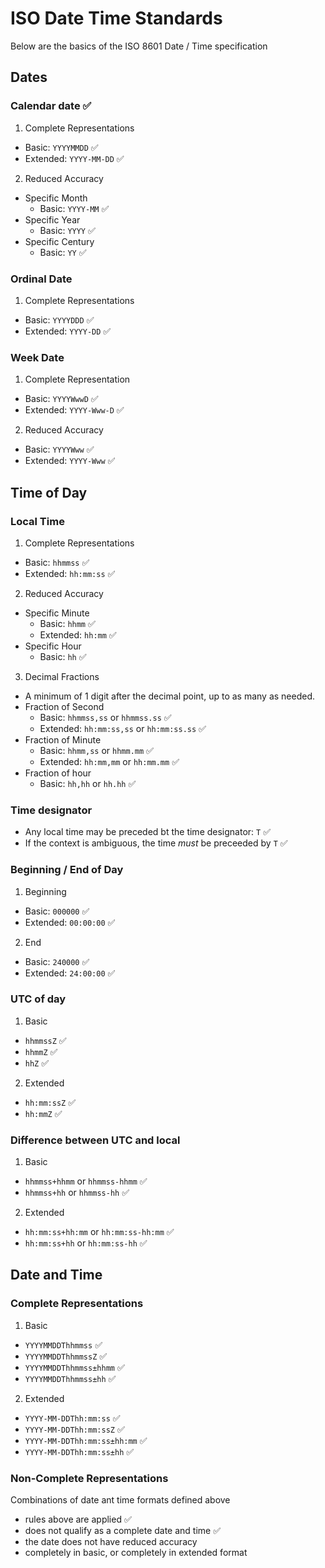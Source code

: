 # ISO Date Time Standards
Below are the basics of the ISO 8601 Date / Time specification

## Dates
### Calendar date ✅
1) Complete Representations
  - Basic: `YYYYMMDD` ✅
  - Extended: `YYYY-MM-DD` ✅
2) Reduced Accuracy
  - Specific Month
    - Basic: `YYYY-MM` ✅
  - Specific Year
    - Basic: `YYYY` ✅
  - Specific Century
    - Basic: `YY` ✅
### Ordinal Date
1) Complete Representations
  - Basic: `YYYYDDD` ✅
  - Extended: `YYYY-DD` ✅
### Week Date
1) Complete Representation
  - Basic: `YYYYWwwD` ✅
  - Extended: `YYYY-Www-D` ✅
2) Reduced Accuracy
  - Basic: `YYYYWww` ✅
  - Extended: `YYYY-Www` ✅

## Time of Day
### Local Time
1) Complete Representations
  - Basic: `hhmmss` ✅
  - Extended: `hh:mm:ss` ✅
2) Reduced Accuracy
  - Specific Minute
    - Basic: `hhmm` ✅
    - Extended: `hh:mm` ✅
  - Specific Hour
    - Basic: `hh` ✅
3) Decimal Fractions
  - A minimum of 1 digit after the decimal point, up to as many as needed.
  - Fraction of Second
    - Basic: `hhmmss,ss` or `hhmmss.ss` ✅
    - Extended: `hh:mm:ss,ss` or `hh:mm:ss.ss` ✅
  - Fraction of Minute
    - Basic: `hhmm,ss` or `hhmm.mm` ✅
    - Extended: `hh:mm,mm` or `hh:mm.mm` ✅
  - Fraction of hour
    - Basic: `hh,hh` or `hh.hh` ✅
### Time designator
- Any local time may be preceded bt the time designator: `T` ✅
- If the context is ambiguous, the time _must_ be preceeded by `T` ✅
### Beginning / End of Day
1) Beginning
  - Basic: `000000` ✅
  - Extended: `00:00:00` ✅
2) End
  - Basic: `240000` ✅
  - Extended: `24:00:00` ✅
### UTC of day
1) Basic
  - `hhmmssZ` ✅
  - `hhmmZ` ✅
  - `hhZ` ✅
2) Extended
  - `hh:mm:ssZ` ✅
  - `hh:mmZ` ✅
### Difference between UTC and local
1) Basic
  - `hhmmss+hhmm` or `hhmmss-hhmm` ✅
  - `hhmmss+hh` or `hhmmss-hh` ✅
2) Extended
  - `hh:mm:ss+hh:mm` or `hh:mm:ss-hh:mm` ✅
  - `hh:mm:ss+hh` or `hh:mm:ss-hh` ✅

## Date and Time
### Complete Representations
1) Basic
  - `YYYYMMDDThhmmss` ✅
  - `YYYYMMDDThhmmssZ` ✅
  - `YYYYMMDDThhmmss±hhmm` ✅
  - `YYYYMMDDThhmmss±hh` ✅
2) Extended 
  - `YYYY-MM-DDThh:mm:ss` ✅
  - `YYYY-MM-DDThh:mm:ssZ` ✅
  - `YYYY-MM-DDThh:mm:ss±hh:mm` ✅
  - `YYYY-MM-DDThh:mm:ss±hh` ✅
  ### Non-Complete Representations
  Combinations of date ant time formats defined above
  - rules above are applied ✅
  - does not qualify as a complete date and time ✅
  - the date does not have reduced accuracy
  - completely in basic, or completely in extended format 

